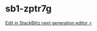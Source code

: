 # sb1-zptr7g

[Edit in StackBlitz next generation editor ⚡️](https://stackblitz.com/~/github.com/andrsnjhnstn/sb1-zptr7g)